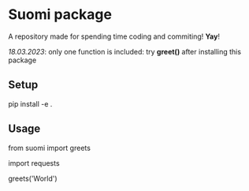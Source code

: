 # Suomi package
A repository made for spending time coding and commiting! **Yay**!

*18.03.2023*: only one function is included: try **greet()** after installing this package

## Setup
pip install -e .

## Usage

from suomi import greets

import requests

greets('World')
